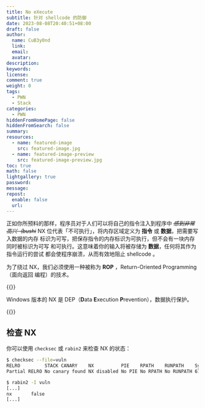 ```yaml
---
title: No eXecute
subtitle: 针对 shellcode 的防御
date: 2023-08-08T20:40:51+08:00
draft: false
author:
  name: CuB3y0nd
  link:
  email:
  avatar:
description:
keywords:
license:
comment: true
weight: 0
tags:
  - PWN
  - Stack
categories:
  - PWN
hiddenFromHomePage: false
hiddenFromSearch: false
summary:
resources:
  - name: featured-image
    src: featured-image.jpg
  - name: featured-image-preview
    src: featured-image-preview.jpg
toc: true
math: false
lightgallery: true
password:
message:
repost:
  enable: false
  url:
---
```


正如你所预料的那样，程序员对于人们可以将自己的指令注入到程序中 ~~*感到非常高兴（bushi*~~
NX 位代表「不可执行」，将内存区域定义为 **指令** 或 **数据**，把需要写入数据的内存
标识为可写，把保存指令的内存标识为可执行，但不会有一块内存同时被标识为可写
和可执行。这意味着你的输入将被存储为 **数据**，任何将其作为指令运行的尝试
都会使程序崩溃，从而有效地阻止 shellcode 。

为了绕过 NX，我们必须使用一种被称为 **ROP** ，Return-Oriented Programming（面向返回
编程）的技术。

<!--more-->

{{<admonition type="info">}}

Windows 版本的 NX 是 DEP（**D**ata **E**xecution **P**revention），数据执行保护。

{{</admonition>}}

## 检查 NX

你可以使用 `checksec` 或 `rabin2` 来检查 NX 的状态：

```bash
$ checksec --file=vuln
RELRO         STACK CANARY    NX          PIE    RPATH    RUNPATH    Symbols    FORTIFY Fortified Fortifiable FILE
Partial RELRO No canary found NX disabled No PIE No RPATH No RUNPATH 67 Symbols No      0         1           vuln
```

```bash
$ rabin2 -I vuln
[...]
nx       false
[...]
```
